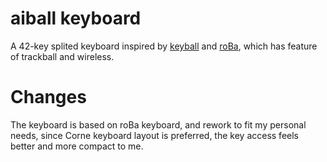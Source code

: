 # aiball keyboard
A 42-key splited keyboard inspired by [keyball](https://github.com/Yowkees/keyball) and [roBa](https://github.com/kumamuk-git/roBa), which has feature of trackball and wireless.

# Changes
The keyboard is based on roBa keyboard, and rework to fit my personal needs, since Corne keyboard layout is preferred, the key access feels better and more compact to me.
